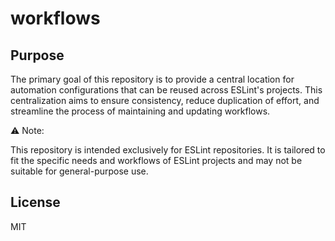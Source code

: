 # workflows

## Purpose

The primary goal of this repository is to provide a central location for automation configurations that can be reused across ESLint's projects. This centralization aims to ensure consistency, reduce duplication of effort, and streamline the process of maintaining and updating workflows.

⚠️ Note:

This repository is intended exclusively for ESLint repositories. It is tailored to fit the specific needs and workflows of ESLint projects and may not be suitable for general-purpose use.

## License

MIT
